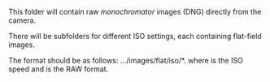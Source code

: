 This folder will contain raw *monochromator* images (DNG) directly from the camera.

There will be subfolders for different ISO settings, each containing flat-field images.

The format should be as follows:
.../images/flat/iso<ISO>/*.<raw>
where <ISO> is the ISO speed and <raw> is the RAW format.
